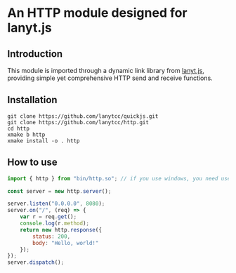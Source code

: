 # An HTTP module designed for lanyt.js

## Introduction

This module is imported through a dynamic link library from [lanyt.js](https://github.com/lanytcc/lanyt.js), providing simple yet comprehensive HTTP send and receive functions.

## Installation

```shell
git clone https://github.com/lanytcc/quickjs.git
git clone https://github.com/lanytcc/http.git
cd http
xmake b http
xmake install -o . http
```

## How to use

```javascript
import { http } from "bin/http.so"; // if you use windows, you need use "http.dll"

const server = new http.server();

server.listen("0.0.0.0", 8080);
server.on("/", (req) => {
    var r = req.get();
    console.log(r.method);
    return new http.response({
        status: 200,
        body: "Hello, world!"
    });
});
server.dispatch();
```
